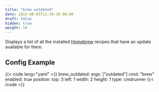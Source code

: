 ```yaml
---
title: "brew outdated"
date: 2019-08-03T12:39:10-08:00
draft: false
hidden: true
weight: 10
---
```


Displays a list of all the installed [Homebrew](https://brew.sh) recipes that have an update available for them.

## Config Example

{{< code lang="yaml" >}}
brew_outdated:
  args: ["outdated"]
  cmd: "brew"
  enabled: true
  position:
    top: 3
    left: 1
    width: 2
    height: 1
  type: cmdrunner
{{< /code >}}

